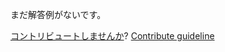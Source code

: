 
まだ解答例がないです。

[コントリビュートしませんか](https://github.com/BFEdev/BFE.dev-solutions/blob/main/react/usedebounce_ja.md)?  [Contribute guideline](https://github.com/BFEdev/BFE.dev-solutions#how-to-contribute)
